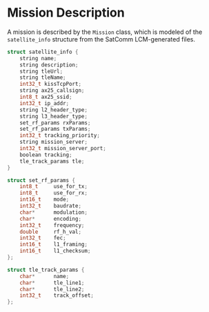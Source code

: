 # Mission Description

A mission is described by the `Mission` class, which is modeled of the
`satellite_info` structure from the SatComm LCM-generated files.

```c
struct satellite_info {
    string name;
    string description;
    string tleUrl;
    string tleName;
    int32_t kissTcpPort;
    string ax25_callsign;
    int8_t ax25_ssid;
    int32_t ip_addr;
    string l2_header_type;
    string l3_header_type;
    set_rf_params rxParams;
    set_rf_params txParams;
    int32_t tracking_priority;
    string mission_server;
    int32_t mission_server_port;
    boolean tracking;
    tle_track_params tle;
}

struct set_rf_params {
    int8_t     use_for_tx;
    int8_t     use_for_rx;
    int16_t    mode;
    int32_t    baudrate;
    char*      modulation;
    char*      encoding;
    int32_t    frequency;
    double     rf_h_val;
    int32_t    fec;
    int16_t    l1_framing;
    int16_t    l1_checksum;
};

struct tle_track_params {
    char*      name;
    char*      tle_line1;
    char*      tle_line2;
    int32_t    track_offset;
};
```
